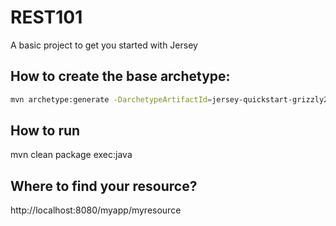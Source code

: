 # REST101
A basic project to get you started with Jersey

## How to create the base archetype:
```bash
mvn archetype:generate -DarchetypeArtifactId=jersey-quickstart-grizzly2 -DarchetypeGroupId=org.glassfish.jersey.archetypes -DgroupId=de.gb -DartifactId=rest101 -Dpackage=de.gb.rest -DarchetypeVersion=2.25.1
```

## How to run
mvn clean package exec:java

## Where to find your resource?
http://localhost:8080/myapp/myresource
